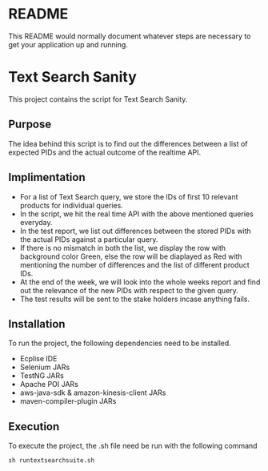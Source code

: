 # README #

This README would normally document whatever steps are necessary to get your application up and running.

# Text Search Sanity

This project contains the script for Text Search Sanity.

## Purpose 

The idea behind this script is to find out the differences between a list of expected PIDs and the actual outcome of the realtime API.

## Implimentation

- For a list of Text Search query, we store the IDs of first 10 relevant products for individual queries.
- In the script, we hit the real time API with the above mentioned queries everyday.
- In the test report, we list out differences between the stored PIDs with the actual PIDs against a particular query.
- If there is no mismatch in both the list, we display the row with background color Green, else the row will be diaplayed as Red with mentioning the number of differences and the list of different product IDs.
- At the end of the week, we will look into the whole weeks report and find out the relevance of the new PIDs with respect to the given query.
- The test results will be sent to the stake holders incase anything fails.



## Installation

To run the project, the following dependencies need to be installed.

- Ecplise IDE
- Selenium JARs
- TestNG JARs
- Apache POI JARs
- aws-java-sdk & amazon-kinesis-client JARs
- maven-compiler-plugin JARs

## Execution

To execute the project, the .sh file need be run with the following command

`sh runtextsearchsuite.sh`